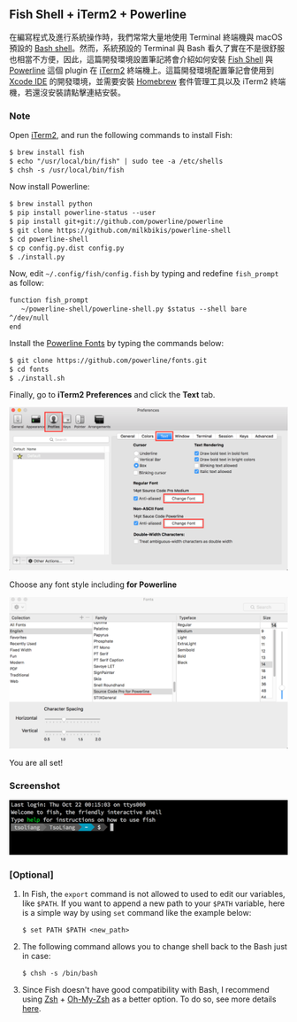## Fish Shell + iTerm2 + Powerline

在編寫程式及進行系統操作時，我們常常大量地使用 Terminal 終端機與 macOS 預設的 [Bash shell](https://en.wikipedia.org/wiki/Bash_(Unix_shell))。然而，系統預設的 Terminal 與 Bash 看久了實在不是很舒服也相當不方便，因此，這篇開發環境設置筆記將會介紹如何安裝 [Fish Shell](http://fishshell.com/) 與 [Powerline](https://github.com/powerline/powerline) 這個 plugin 在 [iTerm2](https://www.iterm2.com/) 終端機上。這篇開發環境配置筆記會使用到 [Xcode IDE](https://itunes.apple.com/tw/app/xcode/id497799835?mt=12) 的開發環境，並需要安裝 [Homebrew](http://brew.sh/index_zh-tw.html) 套件管理工具以及 iTerm2 終端機，若還沒安裝請點擊連結安裝。

### Note

Open [iTerm2](https://www.iterm2.com/), and run the following commands to install Fish:

```
$ brew install fish
$ echo "/usr/local/bin/fish" | sudo tee -a /etc/shells
$ chsh -s /usr/local/bin/fish
```

Now install Powerline:

```
$ brew install python
$ pip install powerline-status --user
$ pip install git+git://github.com/powerline/powerline
$ git clone https://github.com/milkbikis/powerline-shell
$ cd powerline-shell
$ cp config.py.dist config.py
$ ./install.py
```

Now, edit `~/.config/fish/config.fish` by typing and redefine `fish_prompt` as follow:

```shell
function fish_prompt
   ~/powerline-shell/powerline-shell.py $status --shell bare ^/dev/null
end
```

Install the [Powerline Fonts](https://github.com/powerline/fonts) by typing the commands below:

```
$ git clone https://github.com/powerline/fonts.git
$ cd fonts
$ ./install.sh
```

Finally, go to **iTerm2 Preferences** and click the **Text** tab.

![iTerm2 Fonts 01](./images/iterm2-fonts01.png)

Choose any font style including **for Powerline**

![iTerm2 Fonts 02](./images/iterm2-fonts02.png)

You are all set!

### Screenshot

![fish-shell-iterm2-powerline](./images/fish-iterm2-powerline.png)

### [Optional]

1. In Fish, the `export` command is not allowed to used to edit our variables, like `$PATH`. If you want to append a new path to your `$PATH` variable, here is a simple way by using `set` command like the example below:

   ```
   $ set PATH $PATH <new_path>
   ```

2. The following command allows you to change shell back to the Bash just in case:

   ```
   $ chsh -s /bin/bash
   ```

3. Since Fish doesn't have good compatibility with Bash, I recommend using [Zsh](http://www.zsh.org/) + [Oh-My-Zsh](http://ohmyz.sh/) as a better option. To do so, see more details [here](../zsh/zsh-oh-my-zsh-iterm2-powerline.md).
